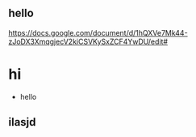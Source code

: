 ## hello
https://docs.google.com/document/d/1hQXVe7Mk44-zJoDX3XmqgjecV2kiCSVKySxZCF4YwDU/edit#
# hi
- hello

ilasjd
- 
